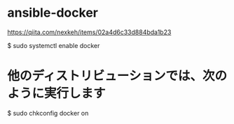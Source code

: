 # ansible-docker

https://qiita.com/nexkeh/items/02a4d6c33d884bda1b23

$ sudo systemctl enable docker
# 他のディストリビューションでは、次のように実行します
$ sudo chkconfig docker on
